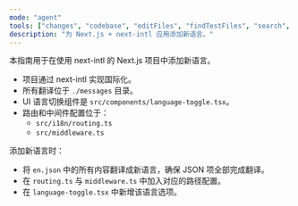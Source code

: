 ```yaml
---
mode: "agent"
tools: ["changes", "codebase", "editFiles", "findTestFiles", "search", "writeTest"]
description: "为 Next.js + next-intl 应用添加新语言。"
---
```


本指南用于在使用 next-intl 的 Next.js 项目中添加新语言。

- 项目通过 next-intl 实现国际化。
- 所有翻译位于 `./messages` 目录。
- UI 语言切换组件是 `src/components/language-toggle.tsx`。
- 路由和中间件配置位于：
  - `src/i18n/routing.ts`
  - `src/middleware.ts`

添加新语言时：

- 将 `en.json` 中的所有内容翻译成新语言，确保 JSON 项全部完成翻译。
- 在 `routing.ts` 与 `middleware.ts` 中加入对应的路径配置。
- 在 `language-toggle.tsx` 中新增该语言选项。


